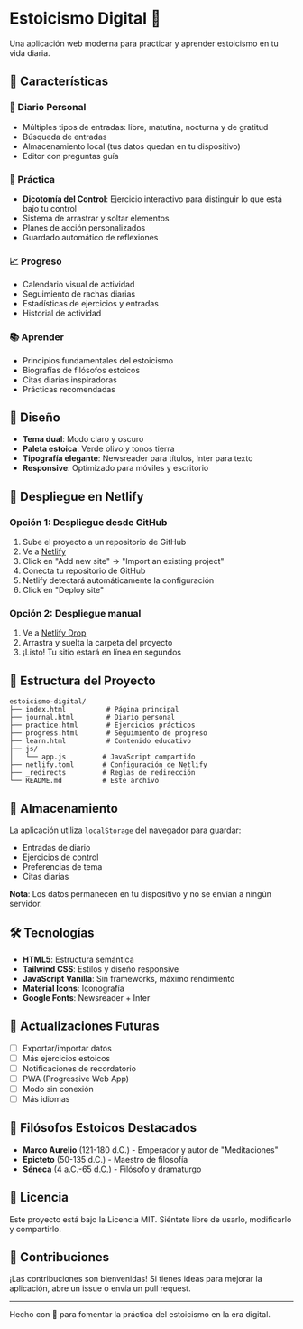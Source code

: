 # Estoicismo Digital 📖

Una aplicación web moderna para practicar y aprender estoicismo en tu vida diaria.

## 🌟 Características

### 📝 Diario Personal
- Múltiples tipos de entradas: libre, matutina, nocturna y de gratitud
- Búsqueda de entradas
- Almacenamiento local (tus datos quedan en tu dispositivo)
- Editor con preguntas guía

### 🧘 Práctica
- **Dicotomía del Control**: Ejercicio interactivo para distinguir lo que está bajo tu control
- Sistema de arrastrar y soltar elementos
- Planes de acción personalizados
- Guardado automático de reflexiones

### 📈 Progreso
- Calendario visual de actividad
- Seguimiento de rachas diarias
- Estadísticas de ejercicios y entradas
- Historial de actividad

### 📚 Aprender
- Principios fundamentales del estoicismo
- Biografías de filósofos estoicos
- Citas diarias inspiradoras
- Prácticas recomendadas

## 🎨 Diseño

- **Tema dual**: Modo claro y oscuro
- **Paleta estoica**: Verde olivo y tonos tierra
- **Tipografía elegante**: Newsreader para títulos, Inter para texto
- **Responsive**: Optimizado para móviles y escritorio

## 🚀 Despliegue en Netlify

### Opción 1: Despliegue desde GitHub

1. Sube el proyecto a un repositorio de GitHub
2. Ve a [Netlify](https://app.netlify.com/)
3. Click en "Add new site" → "Import an existing project"
4. Conecta tu repositorio de GitHub
5. Netlify detectará automáticamente la configuración
6. Click en "Deploy site"

### Opción 2: Despliegue manual

1. Ve a [Netlify Drop](https://app.netlify.com/drop)
2. Arrastra y suelta la carpeta del proyecto
3. ¡Listo! Tu sitio estará en línea en segundos

## 📁 Estructura del Proyecto

```
estoicismo-digital/
├── index.html          # Página principal
├── journal.html        # Diario personal
├── practice.html       # Ejercicios prácticos
├── progress.html       # Seguimiento de progreso
├── learn.html          # Contenido educativo
├── js/
│   └── app.js         # JavaScript compartido
├── netlify.toml       # Configuración de Netlify
├── _redirects         # Reglas de redirección
└── README.md          # Este archivo
```

## 💾 Almacenamiento

La aplicación utiliza `localStorage` del navegador para guardar:
- Entradas de diario
- Ejercicios de control
- Preferencias de tema
- Citas diarias

**Nota**: Los datos permanecen en tu dispositivo y no se envían a ningún servidor.

## 🛠️ Tecnologías

- **HTML5**: Estructura semántica
- **Tailwind CSS**: Estilos y diseño responsive
- **JavaScript Vanilla**: Sin frameworks, máximo rendimiento
- **Material Icons**: Iconografía
- **Google Fonts**: Newsreader + Inter

## 🔄 Actualizaciones Futuras

- [ ] Exportar/importar datos
- [ ] Más ejercicios estoicos
- [ ] Notificaciones de recordatorio
- [ ] PWA (Progressive Web App)
- [ ] Modo sin conexión
- [ ] Más idiomas

## 📖 Filósofos Estoicos Destacados

- **Marco Aurelio** (121-180 d.C.) - Emperador y autor de "Meditaciones"
- **Epicteto** (50-135 d.C.) - Maestro de filosofía
- **Séneca** (4 a.C.-65 d.C.) - Filósofo y dramaturgo

## 📜 Licencia

Este proyecto está bajo la Licencia MIT. Siéntete libre de usarlo, modificarlo y compartirlo.

## 🤝 Contribuciones

¡Las contribuciones son bienvenidas! Si tienes ideas para mejorar la aplicación, abre un issue o envía un pull request.

---

Hecho con 💚 para fomentar la práctica del estoicismo en la era digital.

